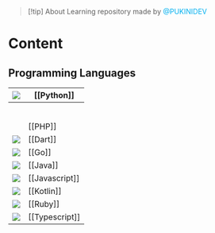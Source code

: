 
> [!tip] About
> Learning repository made by <font color="#00b0f0">@PUKINIDEV</font>
# Content
## Programming Languages

| <img src="https://cdn.jsdelivr.net/gh/devicons/devicon@latest/icons/python/python-original.svg" />             | [[Python]]     |
| -------------------------------------------------------------------------------------------------------------- | -------------- |
|                                                                                                                |                |
|                                                                                                                |                |
|                                                                                                                |                |
|                                                                                                                |                |
|                                                                                                                |                |
|                                                                                                                |                |
|                                                                                                                | [[PHP]]        |
| <img src="https://cdn.jsdelivr.net/gh/devicons/devicon@latest/icons/dart/dart-original.svg" />                 | [[Dart]]       |
| <img src="https://cdn.jsdelivr.net/gh/devicons/devicon@latest/icons/go/go-original.svg" /><br>                 | [[Go]]         |
| <img src="https://cdn.jsdelivr.net/gh/devicons/devicon@latest/icons/java/java-original.svg" /><br>             | [[Java]]       |
| <img src="https://cdn.jsdelivr.net/gh/devicons/devicon@latest/icons/javascript/javascript-original.svg" /><br> | [[Javascript]] |
| <img src="https://cdn.jsdelivr.net/gh/devicons/devicon@latest/icons/kotlin/kotlin-original.svg" /><br>         | [[Kotlin]]     |
| <img src="https://cdn.jsdelivr.net/gh/devicons/devicon@latest/icons/ruby/ruby-original.svg" />                 | [[Ruby]]       |
| <img src="https://cdn.jsdelivr.net/gh/devicons/devicon@latest/icons/typescript/typescript-original.svg" /><br> | [[Typescript]] |
